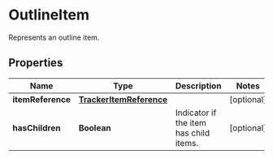

# OutlineItem

Represents an outline item.
## Properties

Name | Type | Description | Notes
------------ | ------------- | ------------- | -------------
**itemReference** | [**TrackerItemReference**](TrackerItemReference.md) |  |  [optional]
**hasChildren** | **Boolean** | Indicator if the item has child items. |  [optional]




